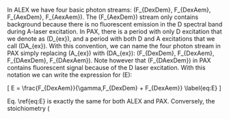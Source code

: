 In ALEX we have four basic photon streams: 
\(F_{DexDem}, F_{DexAem}, F_{AexDem}, F_{AexAem}\).
The \(F_{AexDem}\) stream only contains background 
because there is no fluorescent emission in the D
spectral band during A-laser excitation.
In PAX, there is a period with only D excitation
that we denote as \(D_{ex}\), and a period with both D and A
excitations that we call \(DA_{ex}\).
With this convention, we can name the four photon stream in PAX
simply replacing \(A_{ex}\) with \(DA_{ex}\):
\(F_{DexDem}, F_{DexAem}, F_{DAexDem}, F_{DAexAem}\).
Note however that \(F_{DAexDem}\) in PAX contains
fluorescent signal because of the D laser excitation.
With this notation we can write the expression for 
\(E\):

\[
E = \frac{F_{DexAem}}{\gamma\,F_{DexDem} + F_{DexAem}}
\label{eq:E}
\]

Eq. \ref{eq:E} is exactly the same for both ALEX and PAX.
Conversely, the stoichiometry \(